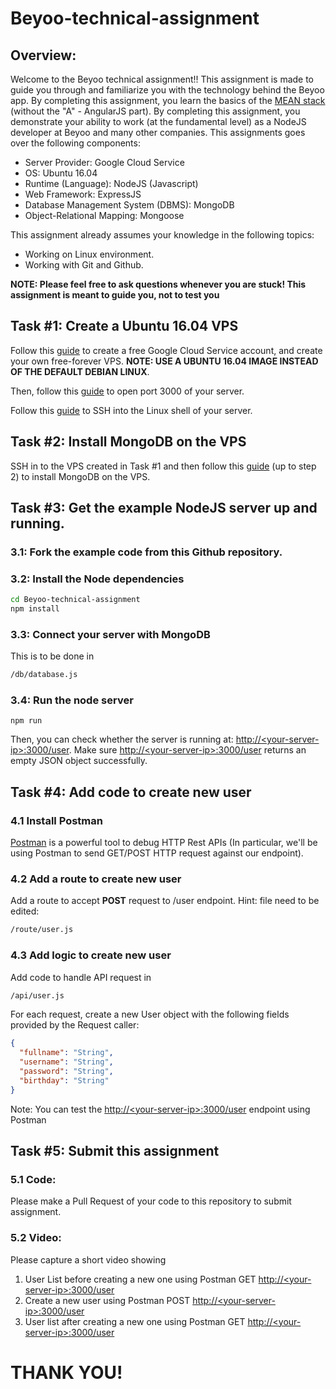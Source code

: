 # Beyoo-technical-assignment

## Overview:
Welcome to the Beyoo technical assignment!! This assignment is made to guide you through and familiarize you with the technology behind the Beyoo app. By completing this assignment, you learn the basics of the [MEAN stack](https://www.geeksforgeeks.org/introduction-to-mean-stack/) (without the "A" - AngularJS part). By completing this assignment, you demonstrate your ability to work (at the fundamental level) as a NodeJS developer at Beyoo and many other companies. This assignments goes over the following components:
* Server Provider: Google Cloud Service
* OS: Ubuntu 16.04
* Runtime (Language): NodeJS (Javascript)
* Web Framework: ExpressJS
* Database Management System (DBMS): MongoDB
* Object-Relational Mapping: Mongoose

This assignment already assumes your knowledge in the following topics:
* Working on Linux environment.
* Working with Git and Github.

**NOTE: Please feel free to ask questions whenever you are stuck! This assignment is meant to guide you, not to test you**

## Task \#1: Create a Ubuntu 16.04 VPS
Follow this [guide](https://medium.com/@hbmy289/how-to-set-up-a-free-micro-vps-on-google-cloud-platform-bddee893ac09) to create a free Google Cloud Service account, and create your own free-forever VPS. **NOTE: USE A UBUNTU 16.04 IMAGE INSTEAD OF THE DEFAULT DEBIAN LINUX**.

Then, follow this [guide](https://docs.bitnami.com/google/faq/administration/use-firewall/) to open port 3000 of your server.

Follow this [guide](https://cloud.google.com/compute/docs/instances/connecting-to-instance) to SSH into the Linux shell of your server.

## Task \#2: Install MongoDB on the VPS
SSH in to the VPS created in Task \#1 and then follow this [guide](https://www.digitalocean.com/community/tutorials/how-to-install-mongodb-on-ubuntu-16-04) (up to step 2) to install MongoDB on the VPS.

## Task \#3: Get the example NodeJS server up and running.

### 3.1: Fork the example code from this Github repository.

### 3.2: Install the Node dependencies
```bash
cd Beyoo-technical-assignment
npm install
```

### 3.3: Connect your server with MongoDB
This is to be done in
```bash
/db/database.js
```

### 3.4: Run the node server
```
npm run
```
Then, you can check whether the server is running at: [http://\<your-server-ip\>:3000/user](http://\<your-server-ip\>:3000/user). Make sure [http://\<your-server-ip\>:3000/user](http://\<your-server-ip\>:3000/user) returns an empty JSON object successfully.

## Task \#4: Add code to create new user
### 4.1 Install Postman
[Postman](https://www.postman.com/) is a powerful tool to debug HTTP Rest APIs (In particular, we'll be using Postman to send GET/POST HTTP request against our endpoint). 

### 4.2 Add a route to create new user
Add a route to accept **POST** request to /user endpoint.
Hint: file need to be edited:
```bash
/route/user.js
```

### 4.3 Add logic to create new user
Add code to handle API request in 
```bash
/api/user.js
```
For each request, create a new User object with the following fields provided by the Request caller:
```json
{
  "fullname": "String",
  "username": "String",
  "password": "String",
  "birthday": "String"
}
```
Note: You can test the [http://\<your-server-ip\>:3000/user](http://\<your-server-ip\>:3000/user) endpoint using Postman

## Task \#5: Submit this assignment
### 5.1 Code:
Please make a Pull Request of your code to this repository to submit assignment.
### 5.2 Video:
Please capture a short video showing 
1. User List before creating a new one using Postman GET [http://\<your-server-ip\>:3000/user](http://\<your-server-ip\>:3000/user)
2. Create a new user using Postman POST [http://\<your-server-ip\>:3000/user](http://\<your-server-ip\>:3000/user)
3. User list after creating a new one using Postman GET [http://\<your-server-ip\>:3000/user](http://\<your-server-ip\>:3000/user)

# THANK YOU!

